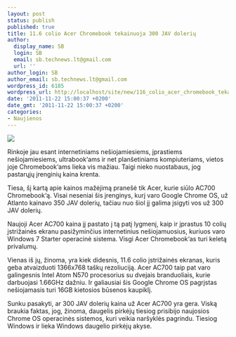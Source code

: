 ```yaml
---
layout: post
status: publish
published: true
title: 11.6 colio Acer Chromebook tekainuoja 300 JAV dolerių
author:
  display_name: SB
  login: SB
  email: sb.technews.lt@gmail.com
  url: ''
author_login: SB
author_email: sb.technews.lt@gmail.com
wordpress_id: 6185
wordpress_url: http://localhost/site/new/116_colio_acer_chromebook_tekainuoja_300_jav_doleriu/
date: '2011-11-22 15:00:37 +0200'
date_gmt: '2011-11-22 15:00:37 +0200'
categories:
- Naujienos
---
```

<div class="imgright"><img src="http://technews.lt/upload/acer_chromebook_amazon.jpg"  /></div>
<p>Rinkoje jau esant internetiniams nešiojamiesiems, įprastiems nešiojamiesiems, ultrabook‘ams ir net planšetiniams kompiuteriams, vietos joje Chromebook‘ams lieka vis mažiau. Taigi nieko nuostabaus, jog pastarųjų įrenginių kaina krenta.</p>
<p>Tiesa, šį kartą apie kainos mažėjimą pranešė tik Acer, kurie siūlo AC700 Chromebook‘ą. Visai neseniai šis įrenginys, kurį varo Google Chrome OS, už Atlanto kainavo 350 JAV dolerių, tačiau nuo šiol jį galima įsigyti vos už 300 JAV dolerių.</p>
<p>Naujoji Acer AC700 kaina jį pastato į tą patį lygmenį, kaip ir įprastus 10 colių įstrižainės ekranu pasižyminčius internetinius nešiojamuosius, kuriuos varo Windows 7 Starter operacinė sistema. Visgi Acer Chromebook‘as turi keletą privalumų.</p>
<p>Vienas iš jų, žinoma, yra kiek didesnis, 11.6 colio įstrižainės ekranas, kuris geba atvaizduoti 1366x768 taškų rezoliuciją. Acer AC700 taip pat varo galingesnis Intel Atom N570 procesorius su dvejais branduoliais, kurie darbuojasi 1.66GHz dažniu. Ir galiausiai šis Google Chrome OS pagrįstas nešiojamasis turi 16GB kietosios būsenos kaupiklį.</p>
<p>Sunku pasakyti, ar 300 JAV dolerių kaina už Acer AC700 yra gera. Viską braukia faktas, jog, žinoma, daugelis pirkėjų tiesiog prisibijo naujosios Chrome OS operacinės sistemos, kuri veikia naršyklės pagrindu. Tiesiog Windows ir lieka Windows daugelio pirkėjų akyse.<br /></p>
